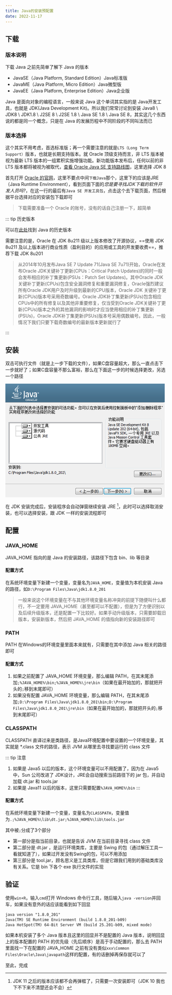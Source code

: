 ```yaml
---
title: Java的安装预配置
date: 2022-11-17
---
```


## 下载

### 版本说明

下载 Java 之前先简单了解下 Java 的版本

- JavaSE（Java Platform, Standard Edition）Java标准版
- JavaME（Java Platform, Micro Edition）Java微型版
- JavaEE（Java Platform, Enterprise Edition）Java企业版

Java 是面向对象的编程语言，一般来说 Java 这个单词其实指的是 Java开发工具，也就是 JDK(Java Development Kit)。所以我们常常讨论到安装 Java8 \ JDK8 \ JDK1.8 \ J2SE 8 \ J2SE 1.8 \ Java SE 1.8 \ Java SE 8，其实这几个东西说的都是同一个概念，只是在 Java 的发展历程中不同阶段的不同叫法而已

### 版本选择

这个其实不用考虑，首选标准版；再一个需要注意的就是`LTS（Long Term Support）`版本，也就是长期支持版本。就 Oracle 顶级支持而言，非 LTS 版本被视为最新 LTS 版本的一组累积实施增强功能。新功能版本发布后，任何以前的非 LTS 版本都将被视为被取代，[查看 Oracle Java SE 支持路线图](https://www.oracle.com/java/technologies/java-se-support-roadmap.html)，这里选择 JDK 8

首先打开 [Oracle 的官网](https://www.java.com/zh-CN/)，这里不要点中间`下载Java`那个，这里下的应该是JRE（Java Runtime Environment），看到页面下面的*您是要寻找JDK下载的软件开发人员吗?*，在这一行的最后有`Java SE 开发工具包`，点击这个去下载页面，然后根据平台选择对应的安装包下载即可

> 下载需要准备一个 Oracle 的账号，没有的话自己注册一下，超简单

::: tip 历史版本

可以在[此处](https://www.oracle.com/java/technologies/downloads/archive/)找到 Java 的历史版本

需要注意的是，Oracle 在 JDK 8u211 级以上版本修改了开源协议，==使用 JDK 8u211 及以上版本进行商业性质（盈利目的）的应用或工具的开发要收费==，推荐下载 JDK 8u201

> 从2014年10月发布Java SE 7 Update 71(Java SE 7u71)开始，Oracle在发布Oracle JDK关键补丁更新(CPUs：Critical Patch Updates)的同时一般会发布相应的补丁集更新(PSUs：Patch Set Updates)。其中Oracle JDK关键补丁更新(CPUs)包含安全漏洞修复和重要漏洞修复，Oracle强烈建议所有Oracle JDK用户及时升级到最新的CPU版本，Oracle JDK 关键补丁更新(CPUs)版本号采用奇数编号。Oracle JDK补丁集更新(PSUs)包含相应CPUs中的所有修复以及其他非重要修复，仅当受到Oracle JDK关键补丁更新(CPUs)版本之外的其他漏洞的影响时才应当使用相应的补丁集更新 (PSUs)，Oracle JDK补丁集更新(PSUs)版本号采用偶数编号。因此，一般情况下我们只要下载奇数编号的最新版本更新就行了

:::

## 安装

双击可执行文件（就是上一步下载的文件），如果C盘容量超大，那么一直点击下一步就好了；如果C盘容量不那么富裕，那么在下面这一步的时候选择更改，另选一个路径

![java-install](/assets/sbs/java-install.png)

在 JDK 安装完成后，安装程序会自动弹窗继续安装 JRE [^first]，此时可以选择取消安装，也可以选择安装，跟 JDK 一样的安装流程即可

[^first]: JDK 11 之后的版本应该都不会再弹框了，只需要一次安装即可（JDK 10 我也下不下来不清楚还会不会）

## 配置

### JAVA_HOME

JAVA_HOME 指向的是 Java 的安装路径，该路径下包含 bin、lib 等目录

#### 配置方式

在系统环境变量下新建一个变量，变量名为`JAVA_HOME`，变量值为本机安装 Java 的路径，如`D:\Program Files\Java\jdk1.8.0_201`

> 一般来说这个环境变量在不与其他环境变量名称冲突的前提下随便叫什么都行，不一定要用 JAVA_HOME（甚至都可以不配置），但是为了方便识别以及后续升级版本，还是配置一下比较好。如果手动升级版本，只需要卸载旧版本，安装新版本，然后把 JAVA_HOME 的值指向新的安装路径即可

### PATH

PATH 在Windows的环境变量里面本来就有，只需要在其中添加 Java 相关的路径即可

#### 配置方式

1. 如果之前配置了 JAVA_HOME 环境变量，那么编辑 PATH，在其末尾添加`;%JAVA_HOME%\bin;%JAVA_HOME%\jre\bin`（如果在最开始加的，那就把开头的`;`移到末尾即可）
2. 如果没有配置 JAVA_HOME 环境变量，那么编辑 PATH，在其末尾添加`;D:\Program Files\Java\jdk1.8.0_201\bin;D:\Program Files\Java\jdk1.8.0_201\jre\bin`（如果在最开始加的，那就把开头的`;`移到末尾即可）

### CLASSPATH

CLASSPATH 直译过来是类路径，是Java环境配置中要设置的一个环境变量，其实就是 *.class 文件的路径，表示 JVM 从哪里去寻找要运行的 class 文件

::: tip 注意
1. 如果是 Java5 以后的版本，这个环境变量可以不用配置了，因为在 Java5 中，Sun 公司改进了 JDK设计，JRE会自动搜索当前路径下的 jar 包，并自动加载 dt.jar 和 tools.jar
2. 如果是 Java11 以后的版本，这里只需要配置`%JAVA_HOME%\bin`
:::

#### 配置方式

在系统环境变量下新建一个变量，变量名为`CLASSPATH`，变量值为`.;%JAVA_HOME%\lib\dt.jar;%JAVA_HOME%\lib\tools.jar`

其中被`;`分成了3个部分

- 第一部分是指当前目录，也就是告诉 JVM 在当前目录寻找 class 文件
- 第二部分是 dt.jar ，是运行环境类库，主要是 Swing 的包（通过解压工具一看就知道了），如果过开发没有Swing的包，可以不用添加
- 第三部分是 tool.jar，顾名思义是工具类库，但是它跟我们用到的基础类库没有关系。它是 bin 下各个 exe 执行文件的实现

## 验证

使用`win+R`，输入`cmd`打开 Windows 命令行工具，随后输入`java -version`并回车，如果没有意外的话应该能看到如下回显

```shell
java version "1.8.0_201"
Java(TM) SE Runtime Environment (build 1.8.0_201-b09)
Java HotSpot(TM) 64-Bit Server VM (build 25.201-b09, mixed mode)
```

如果本机安装了多个 Java 版本且这里的回显并不是配置的 Java 版本，说明回显上的版本配置的 PATH 的优先级（先后顺序）是高于手动配置的，那么去 PATH 里面找一下在配置的 JAVA_HOME 之前有没有类似`xxx\Common Files\Oracle\Java\javapath`这样的配置，有的话删掉再保存就可以了

至此，完成
